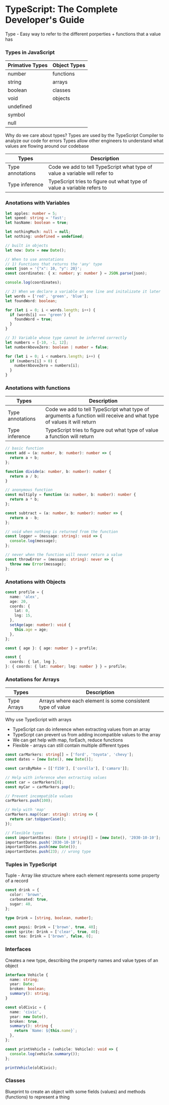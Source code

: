 # TypeScript: The Complete Developer's Guide

Type - Easy way to refer to the different porperties + functions that a value has

### Types in JavaScript

| Primative Types | Object Types |
|-----------------|--------------|
| number          | functions    |
| string          | arrays       |
| boolean         | classes      |
| void            | objects      |
| undefined       |              |
| symbol          |              |
| null            |              |



Why do we care about types? 
Types are used by the TypeScript Compiler to analyze our code for errors
Types allow other engineers to understand what values are flowing around our codebase


| Types            | Description                                                                |
|------------------|----------------------------------------------------------------------------|
| Type annotations | Code we add to tell TypeScript what type of value a variable will refer to |
| Type inference   | TypeScript tries to figure out what type of value a variable refers to     |

### Anotations with Variables
```ts
let apples: number = 5;
let speed: string = 'fast';
let hasName: boolean = true;

let nothingMuch: null = null;
let nothing: undefined = undefined;

// built in objects
let now: Date = new Date();
```

```ts
// When to use annotations
// 1) Functions that returns the 'any' type
const json = '{"x": 10, "y": 20}';
const coordinates: { x: number; y: number } = JSON.parse(json);

console.log(coordinates);

// 2) When we declare a variable on one line and initalizate it later
let words = ['red', 'green', 'blue'];
let foundWord: boolean;

for (let i = 0; i < words.length; i++) {
  if (words[i] === 'green') {
    foundWord = true;
  }
}

// 3) Variable whose type cannot be inferred correctly
let numbers = [-10, -1, 12];
let numberAboveZero: boolean | number = false;

for (let i = 0; i < numbers.length; i++) {
  if (numbers[i] > 0) {
    numberAboveZero = numbers[i];
  }
}
```

### Anotations with functions
| Types            | Description                                                                                                          |
|------------------|----------------------------------------------------------------------------------------------------------------------|
| Type annotations | Code we add to tell TypeScript what type of arguments a function will receive and what type of values it will return |
| Type inference   | TypeScript tries to figure out what type of value a function will return                                             |

```ts
// basic function
const add = (a: number, b: number): number => {
  return a + b;
};

function divide(a: number, b: number): number {
  return a / b;
}

// anonymous function
const multiply = function (a: number, b: number): number {
  return a * b;
};

const subtract = (a: number, b: number): number => {
  return a - b;
};

// void when nothing is returned from the function
const logger = (message: string): void => {
  console.log(message);
};

// never when the function will never return a value 
const throwError = (message: string): never => {
  throw new Error(message);
};

```

### Anotations with Objects
```ts
const profile = {
  name: 'alex',
  age: 20,
  coords: {
    lat: 0,
    lng: 15,
  },
  setAge(age: number): void {
    this.age = age;
  },
};

const { age }: { age: number } = profile;

const {
  coords: { lat, lng },
}: { coords: { lat: number; lng: number } } = profile;
```

### Anotations for Arrays
| Types       | Description                                                |
|-------------|------------------------------------------------------------|
| Type Arrays | Arrays where each element is some consistent type of value |

Why use TypeScript with arrays
- TypeScript can do inference when extracting values from an array
- TypeScrpt can prevent us from adding incompatible values to the array
- We can get help with map, forEach, reduce functions
- Flexible - arrays can still contain multiple different types

```ts
const carMarkers: string[] = ['ford', 'toyota', 'chevy'];
const dates = [new Date(), new Date()];

const carsByMake = [['f150'], ['corolla'], ['camaro']];

// Help with inference when extracting values
const car = carMarkers[0];
const myCar = carMarkers.pop();

// Prevent incompatible values
carMarkers.push(100);

// Help with 'map'
carMarkers.map((car: string): string => {
  return car.toUpperCase();
});

// Flexible types
const importantDates: (Date | string)[] = [new Date(), '2030-10-10'];
importantDates.push('2030-10-10');
importantDates.push(new Date());
importantDates.push(23); // wrong type

```

### Tuples in TypeScript
Tuple - Array like structure where each element represents some property of a record

```ts
const drink = {
  color: 'brown',
  carbonated: true,
  sugar: 40,
};

type Drink = [string, boolean, number];

const pepsi: Drink = ['brown', true, 40];
const sprite: Drink = ['clear', true, 40];
const tea: Drink = ['brown', false, 0];
```

### Interfaces
Creates a new type, describing the property names and value types of an object
```ts
interface Vehicle {
  name: string;
  year: Date;
  broken: boolean;
  summary(): string;
}

const oldCivic = {
  name: 'civic',
  year: new Date(),
  broken: true,
  summary(): string {
    return `Name: ${this.name}`;
  },
};

const printVehicle = (vehicle: Vehicle): void => {
  console.log(vehicle.summary());
};

printVehicle(oldCivic);
```

### Classes
Blueprint to create an object with some fields (values) and methods (functions) to represent a thing